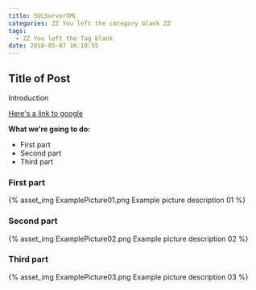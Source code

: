```yaml
---
title: SQLServerXML
categories: ZZ You left the category blank ZZ
tags:
  - ZZ You left the Tag blank
date: 2018-05-07 16:10:55
---
```


## Title of Post

Introduction

[Here's a link to google](www.google.com)

**What we're going to do:**

* First part
* Second part
* Third part 

### First part

{% asset_img ExamplePicture01.png Example picture description 01 %}

### Second part

{% asset_img ExamplePicture02.png Example picture description 02 %}

### Third part

{% asset_img ExamplePicture03.png Example picture description 03 %}
